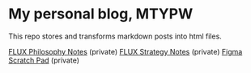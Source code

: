 # My personal blog, MTYPW

This repo stores and transforms markdown posts into html files.

[FLUX Philosophy Notes](https://docs.google.com/document/d/1iFefGTdVoHrwZXSU5NXV16Zsi3bF85D79Od0GX-0xdo/edit#heading=h.jfzzpeje7b94) (private)
[FLUX Strategy Notes](https://docs.google.com/document/d/17rGMZptVNPAFtRRp2qIiJeInLYW1qt6OW6iBrTjJlCs/edit#heading=h.ep6beuxg49at) (private)
[Figma Scratch Pad](https://www.figma.com/file/ZBIjQAWK2GblzGEE7NgAYC/Scratchpad?node-id=0%3A1) (private)
